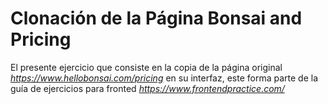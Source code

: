 # Clonación de la Página Bonsai and Pricing
El presente ejercicio que consiste en la copia de la página original _https://www.hellobonsai.com/pricing_ en su interfaz, este forma parte de la guía de ejercicios para fronted _https://www.frontendpractice.com/_
